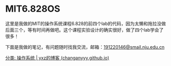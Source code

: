 # MIT6.828OS

这里是我做的MIT的操作系统课程6.828的前四个lab的代码，因为太懒和拖拉没做后面三个，等有时间再做吧。这个课程实验设计的确实很好，做了四个lab学会了很多！

下面是我做的笔记，有问题随时找我交流，邮箱：191220146@smail.nju.edu.cn

[分类: 操作系统 | yxz的博客 (changanyyy.github.io)](https://changanyyy.github.io/categories/操作系统/)

